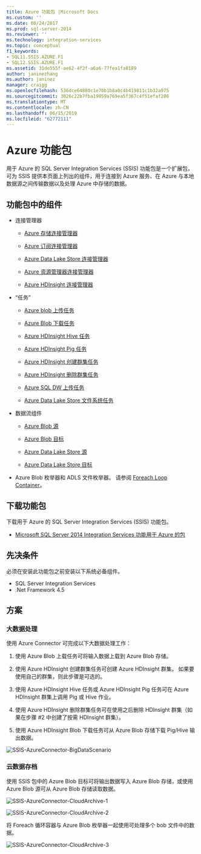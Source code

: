 ```yaml
---
title: Azure 功能包 |Microsoft Docs
ms.custom: ''
ms.date: 08/24/2017
ms.prod: sql-server-2014
ms.reviewer: ''
ms.technology: integration-services
ms.topic: conceptual
f1_keywords:
- SQL11.SSIS.AZURE.F1
- SQL12.SSIS.AZURE.F1
ms.assetid: 31de555f-ae62-4f2f-a6a6-77fea1fa8189
author: janinezhang
ms.author: janinez
manager: craigg
ms.openlocfilehash: 536dce64880c1e70b1b8a0c4b419811c1b32a975
ms.sourcegitcommit: 3026c22b7fba19059a769ea5f367c4f51efaf286
ms.translationtype: MT
ms.contentlocale: zh-CN
ms.lasthandoff: 06/15/2019
ms.locfileid: "62772111"
---
```

# <a name="azure-feature-pack"></a>Azure 功能包
用于 Azure 的 SQL Server Integration Services (SSIS) 功能包是一个扩展包，可为 SSIS 提供本页面上列出的组件，用于连接到 Azure 服务、在 Azure 与本地数据源之间传输数据以及处理 Azure 中存储的数据。

## <a name="components-in-the-feature-pack"></a>功能包中的组件
  
-   连接管理器  
  
    -   [Azure 存储连接管理器](connection-manager/azure-storage-connection-manager.md)  
  
    -   [Azure 订阅连接管理器](connection-manager/azure-subscription-connection-manager.md)  
    
    -   [Azure Data Lake Store 连接管理器](../../2014/integration-services/azure-data-lake-store-connection-manager.md)
    
    -   [Azure 资源管理器连接管理器](../../2014/integration-services/azure-resource-manager-connection-manager.md)
    
    -   [Azure HDInsight 连接管理器](../../2014/integration-services/azure-hdinsight-connection-manager.md)
  
-   “任务”  
  
    -   [Azure blob 上传任务](control-flow/azure-blob-upload-task.md)  
  
    -   [Azure Blob 下载任务](control-flow/azure-blob-download-task.md)  
  
    -   [Azure HDInsight Hive 任务](control-flow/azure-hdinsight-hive-task.md)  
  
    -   [Azure HDInsight Pig 任务](https://msdn.microsoft.com/library/mt146781(v=sql.120).aspx)
  
    -   [Azure HDInsight 创建群集任务](control-flow/azure-hdinsight-create-cluster-task.md)  
  
    -   [Azure HDInsight 删除群集任务](control-flow/azure-hdinsight-delete-cluster-task.md)
    
    -   [Azure SQL DW 上传任务](../../2014/integration-services/azure-sql-dw-upload-task.md)    
    
    -   [Azure Data Lake Store 文件系统任务](control-flow/file-system-task.md)    
  
-   数据流组件  
  
    -   [Azure Blob 源](https://msdn.microsoft.com/library/mt146775(v=sql.120).aspx)  
  
    -   [Azure Blob 目标](data-flow/azure-blob-destination.md)  
    
    -   [Azure Data Lake Store 源](../../2014/integration-services/azure-data-lake-store-source.md)
    
    -   [Azure Data Lake Store 目标](../../2014/integration-services/azure-data-lake-store-destination.md)
  
-   Azure Blob 枚举器和 ADLS 文件枚举器。 请参阅 [Foreach Loop Container](control-flow/foreach-loop-container.md)。  
  
 
## <a name="download-the-feature-pack"></a>下载功能包  
下载用于 Azure 的 SQL Server Integration Services (SSIS) 功能包。  
  
-   [Microsoft SQL Server 2014 Integration Services 功能用于 Azure 的包](https://www.microsoft.com/download/details.aspx?id=47366)  

## <a name="prerequisites"></a>先决条件  
必须在安装此功能包之前安装以下系统必备组件。  
  
-   SQL Server Integration Services  
-   .Net Framework 4.5  
  
## <a name="scenarios"></a>方案  
  
### <a name="big-data-processing"></a>大数据处理  
 使用 Azure Connector 可完成以下大数据处理工作：  
  
1.  使用 Azure Blob 上载任务可将输入数据上载到 Azure Blob 存储。  
  
2.  使用 Azure HDInsight 创建群集任务可创建 Azure HDInsight 群集。 如果要使用自己的群集，则此步骤是可选的。  
  
3.  使用 Azure HDInsight Hive 任务或 Azure HDInsight Pig 任务可在 Azure HDInsight 群集上调用 Pig 或 Hive 作业。  
  
4.  使用 Azure HDInsight 删除群集任务可在使用之后删除 HDInsight 群集（如果在步骤 #2 中创建了按需 HDInsight 群集）。  
  
5.  使用 Azure HDInsight Blob 下载任务可从 Azure Blob 存储下载 Pig/Hive 输出数据。  
  
 ![SSIS-AzureConnector-BigDataScenario](media/ssis-azureconnector-bigdatascenario.png "SSIS-AzureConnector-BigDataScenario")  
  
### <a name="cloud-data-archiving"></a>云数据存档  
 使用 SSIS 包中的 Azure Blob 目标可将输出数据写入 Azure Blob 存储，或使用 Azure Blob 源可从 Azure Blob 存储读取数据。  
  
 ![SSIS-AzureConnector-CloudArchive-1](media/ssis-azureconnector-cloudarchive-1.png "SSIS-AzureConnector-CloudArchive-1")  
  
 ![SSIS-AzureConnector-CloudArchive-2](media/ssis-azureconnector-cloudarchive-2.png "SSIS-AzureConnector-CloudArchive-2")  
  
 将 Foreach 循环容器与 Azure Blob 枚举器一起使用可处理多个 bob 文件中的数据。  
  
 ![SSIS-AzureConnector-CloudArchive-3](media/ssis-azureconnector-cloudarchive-3.png "SSIS-AzureConnector-CloudArchive-3")  
  
  
